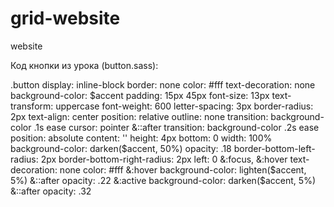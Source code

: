 # grid-website
website


Код кнопки из урока (button.sass):

.button
	display: inline-block
	border: none
	color: #fff
	text-decoration: none
	background-color: $accent
	padding: 15px 45px
	font-size: 13px
	text-transform: uppercase
	font-weight: 600
	letter-spacing: 3px
	border-radius: 2px
	text-align: center
	position: relative
	outline: none
	transition: background-color .1s ease
	cursor: pointer
	&::after
		transition: background-color .2s ease
		position: absolute
		content: ''
		height: 4px
		bottom: 0
		width: 100%
		background-color: darken($accent, 50%)
		opacity: .18
		border-bottom-left-radius: 2px
		border-bottom-right-radius: 2px
		left: 0
	&:focus, &:hover
		text-decoration: none
		color: #fff
	&:hover
		background-color: lighten($accent, 5%)
		&::after
			opacity: .22
	&:active
		background-color: darken($accent, 5%)
		&::after
			opacity: .32